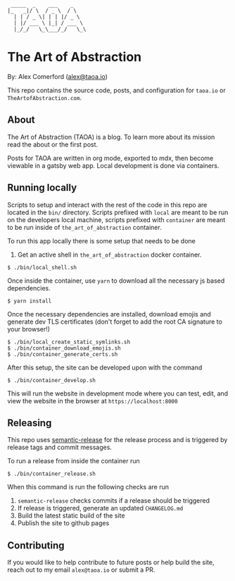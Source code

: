 ```
 _____  _    ___    _
|_   _|/ \  / _ \  / \
  | | / _ \| | | |/ _ \
  | |/ ___ \ |_| / ___ \
  |_/_/   \_\___/_/   \_\
```

# The Art of Abstraction

By: Alex Comerford (alex@taoa.io)

This repo contains the source code, posts, and configuration for `taoa.io` or `TheArtofAbstraction.com`.

## About

The Art of Abstraction (TAOA) is a blog. To learn more about its mission read the about or the first post.

Posts for TAOA are written in org mode, exported to mdx, then become viewable in a gatsby web app. Local development is done via containers.

## Running locally

Scripts to setup and interact with the rest of the code in this repo are located in the `bin/` directory. Scripts
prefixed with `local` are meant to be run on the developers local machine, scripts prefixed with `container` are
meant to be run inside of `the_art_of_abstraction` container.

To run this app locally there is some setup that needs to be done

1. Get an active shell in `the_art_of_abstraction` docker container.

``` shell
$ ./bin/local_shell.sh
```

Once inside the container, use `yarn` to download all the necessary js based dependencies.

```shell
$ yarn install
```

Once the necessary dependencies are installed, download emojis and generate dev
TLS certificates (don't forget to add the root CA signature to your browser!)

``` shell
$ ./bin/local_create_static_symlinks.sh
$ ./bin/container_download_emojis.sh
$ ./bin/container_generate_certs.sh
```

After this setup, the site can be developed upon with the command

```shell
$ ./bin/container_develop.sh
```

This will run the website in development mode where you can test, edit, and view the website
in the browser at `https://localhost:8000`

## Releasing

This repo uses [semantic-release](https://github.com/semantic-release/semantic-release) for the release process and is triggered by release tags and commit messages.

To run a release from inside the container run

```
$ ./bin/container_release.sh
```

When this command is run the following checks are run

1. `semantic-release` checks commits if a release should be triggered
2. If release is triggered, generate an updated `CHANGELOG.md`
3. Build the latest static build of the site
4. Publish the site to github pages

## Contributing

If you would like to help contribute to future posts or help build the site, reach out to my email `alex@taoa.io` or submit a PR.
